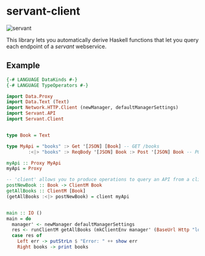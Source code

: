 # servant-client

![servant](https://raw.githubusercontent.com/haskell-servant/servant/master/servant.png)

This library lets you automatically derive Haskell functions that let you query each endpoint of a *servant* webservice.

## Example

``` haskell
{-# LANGUAGE DataKinds #-}
{-# LANGUAGE TypeOperators #-}

import Data.Proxy
import Data.Text (Text)
import Network.HTTP.Client (newManager, defaultManagerSettings)
import Servant.API
import Servant.Client


type Book = Text

type MyApi = "books" :> Get '[JSON] [Book] -- GET /books
        :<|> "books" :> ReqBody '[JSON] Book :> Post '[JSON] Book -- POST /books

myApi :: Proxy MyApi
myApi = Proxy

-- 'client' allows you to produce operations to query an API from a client.
postNewBook :: Book -> ClientM Book
getAllBooks :: ClientM [Book]
(getAllBooks :<|> postNewBook) = client myApi


main :: IO ()
main = do
  manager' <- newManager defaultManagerSettings
  res <- runClientM getAllBooks (mkClientEnv manager' (BaseUrl Http "localhost" 8081 ""))
  case res of
    Left err -> putStrLn $ "Error: " ++ show err
    Right books -> print books
```
